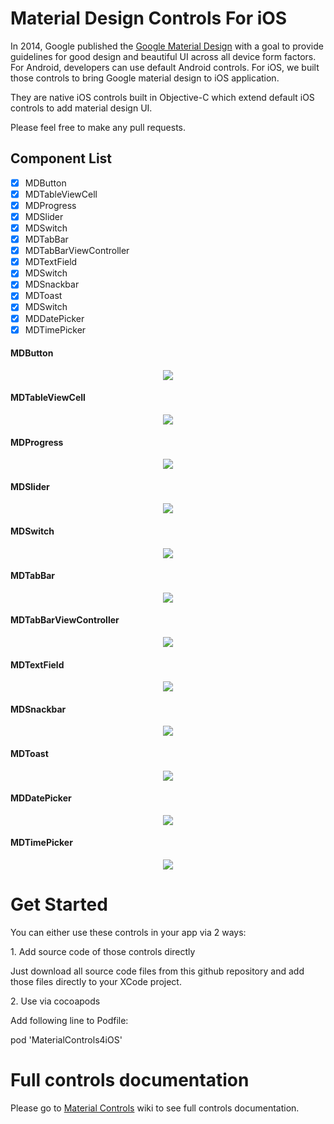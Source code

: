 # Material Design Controls For iOS

In 2014, Google published the [Google Material Design](http://www.google.com/design/spec/material-design/introduction.html) with a goal to provide guidelines for good design and beautiful UI across all device form factors.
For Android, developers can use default Android controls.
For iOS, we built those controls to bring Google material design to iOS application.

They are native iOS controls built in Objective-C which extend default iOS controls to add material design UI.

Please feel free to make any pull requests.

Component List
-----
- [x] MDButton
- [x] MDTableViewCell
- [x] MDProgress
- [x] MDSlider
- [x] MDSwitch
- [x] MDTabBar
- [x] MDTabBarViewController
- [x] MDTextField
- [x] MDSwitch
- [x] MDSnackbar
- [x] MDToast
- [x] MDSwitch
- [x] MDDatePicker
- [x] MDTimePicker

#### MDButton
<p align="center">
<img style="-webkit-user-select: none;" src="https://dl.dropboxusercontent.com/u/80802400/MaterialDesign/MDButton.gif">
</p>

#### MDTableViewCell
<p align="center">
<img style="-webkit-user-select: none;" src="https://dl.dropboxusercontent.com/u/80802400/MaterialDesign/MDTableViewCell.gif">
</p>

#### MDProgress
<p align="center">
<img style="-webkit-user-select: none;" src="https://dl.dropboxusercontent.com/u/80802400/MaterialDesign/MDProgress.gif">
</p>

#### MDSlider
<p align="center">
<img style="-webkit-user-select: none;" src="https://dl.dropboxusercontent.com/u/80802400/MaterialDesign/MDSlider.gif">
</p>

#### MDSwitch
<p align="center">
<img style="-webkit-user-select: none;" src="https://dl.dropboxusercontent.com/u/80802400/MaterialDesign/MDSwitch.gif">
</p>

#### MDTabBar
<p align="center">
<img style="-webkit-user-select: none;" src="https://dl.dropboxusercontent.com/u/80802400/MaterialDesign/MDTabBar.gif">
</p>

#### MDTabBarViewController
<p align="center">
<img style="-webkit-user-select: none;" src="https://dl.dropboxusercontent.com/u/80802400/MaterialDesign/MDTabBarViewController.gif">
</p>

#### MDTextField
<p align="center">
<img style="-webkit-user-select: none;" src="https://dl.dropboxusercontent.com/u/80802400/MaterialDesign/MDTextField.gif">
</p>

#### MDSnackbar
<p align="center">
<img style="-webkit-user-select: none;" src="https://dl.dropboxusercontent.com/u/80802400/MaterialDesign/MDSnackbar.gif">
</p>

#### MDToast
<p align="center">
<img style="-webkit-user-select: none;" src="https://dl.dropboxusercontent.com/u/80802400/MaterialDesign/MDToast.gif">
</p>

#### MDDatePicker
<p align="center">
<img style="-webkit-user-select: none;" src="https://dl.dropboxusercontent.com/u/80802400/MaterialDesign/MDDatePicker.gif">
</p>

#### MDTimePicker
<p align="center">
<img style="-webkit-user-select: none;" src="https://dl.dropboxusercontent.com/u/80802400/MaterialDesign/MDTimePicker.gif">
</p>


# Get Started
You can either use these controls in your app via 2 ways:
<p>1. Add source code of those controls directly</p>
<p>   Just download all source code files from this github repository and add those files directly to your XCode project.</p>

<p>2. Use via cocoapods</p>
<p>   Add following line to Podfile:</p>
<p>     pod 'MaterialControls4iOS'</p>

# Full controls documentation
Please go to [Material Controls](https://github.com/fpt-software/Material-Controls-For-iOS/wiki) wiki to see full controls documentation.
